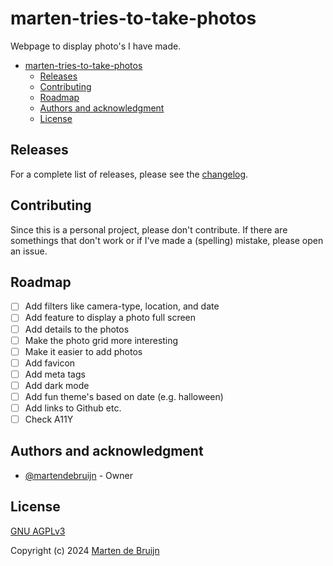 # marten-tries-to-take-photos

Webpage to display photo's I have made.

- [marten-tries-to-take-photos](#marten-tries-to-take-photos)
  - [Releases](#releases)
  - [Contributing](#contributing)
  - [Roadmap](#roadmap)
  - [Authors and acknowledgment](#authors-and-acknowledgment)
  - [License](#license)

## Releases

For a complete list of releases, please see the [changelog](./CHANGELOG.md).

## Contributing

Since this is a personal project, please don't contribute. If there are somethings
that don't work or if I've made a (spelling) mistake, please open an issue.

## Roadmap

- [ ] Add filters like camera-type, location, and date
- [ ] Add feature to display a photo full screen
- [ ] Add details to the photos
- [ ] Make the photo grid more interesting
- [ ] Make it easier to add photos
- [ ] Add favicon
- [ ] Add meta tags
- [ ] Add dark mode
- [ ] Add fun theme's based on date (e.g. halloween)
- [ ] Add links to Github etc.
- [ ] Check A11Y

## Authors and acknowledgment

- [@martendebruijn](https://github.com/martendebruijn) - Owner

## License

[GNU AGPLv3](./LICENSE)

Copyright (c) 2024 [Marten de Bruijn](https://github.com/martendebruijn)

